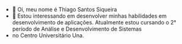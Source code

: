 - 👋 Oi, meu nome é Thiago Santos Siqueira
- 👀 Estou interessando em desenvolver minhas habilidades em desenvolvimento de aplicações. 
Atualmente estou cursando o 2° período de Análise e Desenvolvimento de Sistemas 
- no Centro Universitário Una.
<!---
thsiqueira/thsiqueira is a ✨ special ✨ repository because its `README.md` (this file) appears on your GitHub profile.
You can click the Preview link to take a look at your changes.
--->
